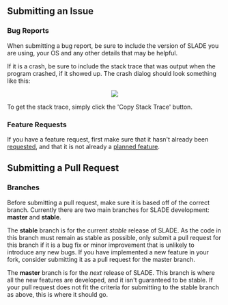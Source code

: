 ## Submitting an Issue

### Bug Reports

When submitting a bug report, be sure to include the version of SLADE you are using, your OS and any other details that may be helpful.

If it is a crash, be sure to include the stack trace that was output when the program crashed, if it showed up. The crash dialog should look something like this:

<p align="center"><img src="http://i.imgur.com/NJvhqxw.png"/></p>

To get the stack trace, simply click the 'Copy Stack Trace' button.

### Feature Requests

If you have a feature request, first make sure that it hasn't already been [requested](https://github.com/sirjuddington/SLADE/issues?q=is%3Aopen+is%3Aissue+label%3A%22feature+request%22), and that it is not already a [planned feature](https://github.com/sirjuddington/SLADE/wiki/Planned-Features).

## Submitting a Pull Request

### Branches

Before submitting a pull request, make sure it is based off of the correct branch. Currently there are two main branches for SLADE development: **master** and **stable**.

The **stable** branch is for the current *stable* release of SLADE. As the code in this branch must remain as stable as possible, only submit a pull request for this branch if it is a bug fix or minor improvement that is unlikely to introduce any new bugs. If you have implemented a new feature in your fork, consider submitting it as a pull request for the master branch.

The **master** branch is for the *next* release of SLADE. This branch is where all the new features are developed, and it isn't guaranteed to be stable. If your pull request does not fit the criteria for submitting to the stable branch as above, this is where it should go.
